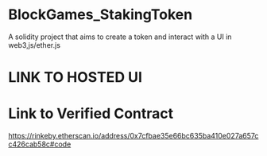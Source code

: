 # BlockGames_StakingToken
A solidity project that aims to create a token and interact with a UI in web3,js/ether.js


# LINK TO HOSTED UI


# Link to Verified Contract 
https://rinkeby.etherscan.io/address/0x7cfbae35e66bc635ba410e027a657cc426cab58c#code